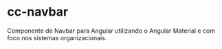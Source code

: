 # cc-navbar
Componente de Navbar para Angular utilizando o Angular Material e com foco nos sistemas organizacionais. 
